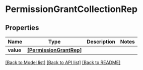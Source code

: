 # PermissionGrantCollectionRep


## Properties
Name | Type | Description | Notes
------------ | ------------- | ------------- | -------------
**value** | [**[PermissionGrantRep]**](PermissionGrantRep.md) |  | 

[[Back to Model list]](../README.md#documentation-for-models) [[Back to API list]](../README.md#documentation-for-api-endpoints) [[Back to README]](../README.md)



